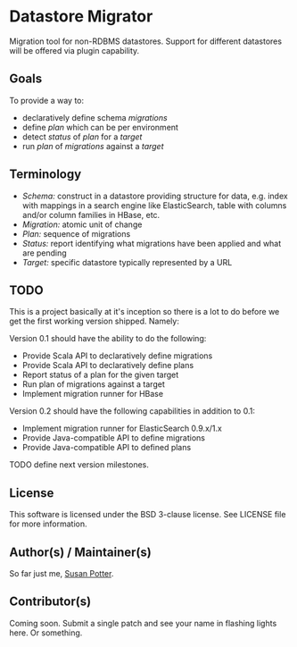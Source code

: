 # Datastore Migrator

Migration tool for non-RDBMS datastores. Support for different datastores
will be offered via plugin capability.

## Goals

To provide a way to:

* declaratively define schema *migrations*
* define *plan* which can be per environment
* detect *status* of *plan* for a *target*
* run *plan* of *migrations* against a *target*

## Terminology

* *Schema:* construct in a datastore providing structure for data, e.g. index
  with mappings in a search engine like ElasticSearch, table with columns and/or
  column families in HBase, etc.
* *Migration:* atomic unit of change
* *Plan:* sequence of migrations
* *Status:* report identifying what migrations have been applied and what are pending
* *Target:* specific datastore typically represented by a URL

## TODO

This is a project basically at it's inception so there is a lot to do before
we get the first working version shipped. Namely:

Version 0.1 should have the ability to do the following:

* Provide Scala API to declaratively define migrations
* Provide Scala API to declaratively define plans
* Report status of a plan for the given target
* Run plan of migrations against a target
* Implement migration runner for HBase

Version 0.2 should have the following capabilities in addition to 0.1:

* Implement migration runner for ElasticSearch 0.9.x/1.x
* Provide Java-compatible API to define migrations
* Provide Java-compatible API to defined plans

TODO define next version milestones.

## License

This software is licensed under the BSD 3-clause license. See LICENSE file
for more information.

## Author(s) / Maintainer(s)

So far just me, [Susan Potter](https://github.com/mbbx6spp).

## Contributor(s)

Coming soon. Submit a single patch and see your name in flashing lights here.
Or something.

